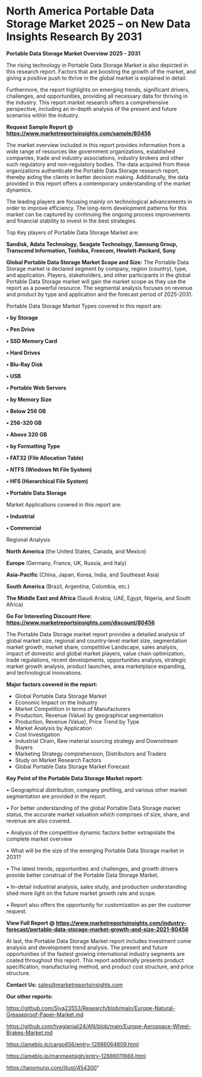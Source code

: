 # North America Portable Data Storage Market 2025 – on New Data Insights Research By 2031

<Strong> Portable Data Storage Market Overview 2025 - 2031</strong>

The rising technology in Portable Data Storage Market is also depicted in this research report. Factors that are boosting the growth of the market, and giving a positive push to thrive in the global market is explained in detail.

Furthermore, the report highlights on emerging trends, significant drivers, challenges, and opportunities, providing all necessary data for thriving in the industry. This report market research offers a comprehensive perspective, including an in-depth analysis of the present and future scenarios within the industry.

<strong>Request Sample Report @ <a href=https://www.marketreportsinsights.com/sample/80456>https://www.marketreportsinsights.com/sample/80456</a></strong>

The market overview included in this report provides information from a wide range of resources like government organizations, established companies, trade and industry associations, industry brokers and other such regulatory and non-regulatory bodies. The data acquired from these organizations authenticate the Portable Data Storage research report, thereby aiding the clients in better decision making. Additionally, the data provided in this report offers a contemporary understanding of the market dynamics.

The leading players are focusing mainly on technological advancements in order to improve efficiency. The long-term development patterns for this market can be captured by continuing the ongoing process improvements and financial stability to invest in the best strategies.

Top Key players of Portable Data Storage Market are:

<strong>Sandisk, Adata Technology, Seagate Technology, Samsung Group, Transcend Information, Toshiba, Freecom, Hewlett-Packard, Sony</strong>

<strong><b>Global Portable Data Storage Market Scope and Size:</b></strong>
The Portable Data Storage market is declared segment by company, region (country), type, and application. Players, stakeholders, and other participants in the global Portable Data Storage market will gain the market scope as they use the report as a powerful resource. The segmental analysis focuses on revenue and product by type and application and the forecast period of 2025-2031.

Portable Data Storage Market Types covered in this report are:

<strong>• by Storage

• Pen Drive

• SSD Memory Card

• Hard Drives

• Blu-Ray Disk

• USB

• Portable Web Servers

• by Memory Size

• Below 256 GB

• 256-320 GB

• Above 320 GB

• by Formatting Type

• FAT32 (File Allocation Table)

• NTFS (Windows Nt File System)

• HFS (Hierarchical File System)

• Portable Data Storage</strong>

Market Applications covered in this report are:

<strong>• Industrial

• Commercial</strong> 

Regional Analysis

<strong>North America</strong> (the United States, Canada, and Mexico)

<strong>Europe</strong> (Germany, France, UK, Russia, and Italy)

<strong>Asia-Pacific</strong> (China, Japan, Korea, India, and Southeast Asia)

<strong>South America</strong> (Brazil, Argentina, Colombia, etc.)

<strong>The Middle East and Africa</strong> (Saudi Arabia, UAE, Egypt, Nigeria, and South Africa)

<strong>Go For Interesting Discount Here: <a href=https://www.marketreportsinsights.com/discount/80456>https://www.marketreportsinsights.com/discount/80456</a></strong>

The Portable Data Storage market report provides a detailed analysis of global market size, regional and country-level market size, segmentation market growth, market share, competitive Landscape, sales analysis, impact of domestic and global market players, value chain optimization, trade regulations, recent developments, opportunities analysis, strategic market growth analysis, product launches, area marketplace expanding, and technological innovations.

<strong><b>Major factors covered in the report:</b></strong>
<ul>
  <li>Global Portable Data Storage Market </li>
  <li>Economic Impact on the Industry</li>
  <li>Market Competition in terms of Manufacturers</li>
  <li>Production, Revenue (Value) by geographical segmentation</li>
  <li>Production, Revenue (Value), Price Trend by Type</li>
  <li>Market Analysis by Application</li>
  <li>Cost Investigation</li>
  <li>Industrial Chain, Raw material sourcing strategy and Downstream Buyers</li>
  <li>Marketing Strategy comprehension, Distributors and Traders</li>
  <li>Study on Market Research Factors</li>
  <li>Global Portable Data Storage Market Forecast</li>
</ul>

<strong><b>Key Point of the Portable Data Storage Market report:</b></strong>

• Geographical distribution, company profiling, and various other market segmentation are provided in the report.

• For better understanding of the global Portable Data Storage market status, the accurate market valuation which comprises of size, share, and revenue are also covered.

• Analysis of the competitive dynamic factors better extrapolate the complete market overview

• What will be the size of the emerging Portable Data Storage market in 2031?

• The latest trends, opportunities and challenges, and growth drivers provide better construal of the Portable Data Storage Market.

• In-detail industrial analysis, sales study, and production understanding shed more light on the future market growth rate and scope.

• Report also offers the opportunity for customization as per the customer request.

<strong><b>View Full Report @ <a href=https://www.marketreportsinsights.com/industry-forecast/portable-data-storage-market-growth-and-size-2021-80456>https://www.marketreportsinsights.com/industry-forecast/portable-data-storage-market-growth-and-size-2021-80456</a></b></strong>


At last, the Portable Data Storage Market report includes investment come analysis and development trend analysis. The present and future opportunities of the fastest growing international industry segments are coated throughout this report. This report additionally presents product specification, manufacturing method, and product cost structure, and price structure.

<strong>Contact Us:</strong>
sales@marketreportsinsights.com

<strong>Our other reports:</strong>

<a href=https://github.com/Siya23553/Research/blob/main/Europe-Natural-Greaseproof-Paper-Market.md>https://github.com/Siya23553/Research/blob/main/Europe-Natural-Greaseproof-Paper-Market.md</a>

<a href=https://github.com/tyagianjali24/AN/blob/main/Europe-Aerospace-Wheel-Brakes-Market.md>https://github.com/tyagianjali24/AN/blob/main/Europe-Aerospace-Wheel-Brakes-Market.md</a>

<a href=https://ameblo.jp/cargo656/entry-12886064809.html>https://ameblo.jp/cargo656/entry-12886064809.html</a>

<a href=https://ameblo.jp/manmeetsigh/entry-12886011666.html>https://ameblo.jp/manmeetsigh/entry-12886011666.html</a>

<a href=https://tanomuno.com/illust/454300>https://tanomuno.com/illust/454300</a>"
